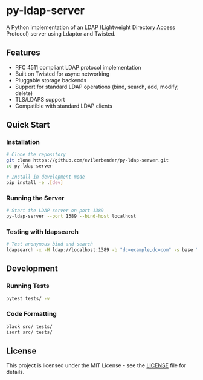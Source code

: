 # py-ldap-server

A Python implementation of an LDAP (Lightweight Directory Access Protocol) server using Ldaptor and Twisted.

## Features

- RFC 4511 compliant LDAP protocol implementation
- Built on Twisted for async networking
- Pluggable storage backends
- Support for standard LDAP operations (bind, search, add, modify, delete)
- TLS/LDAPS support
- Compatible with standard LDAP clients

## Quick Start

### Installation

```bash
# Clone the repository
git clone https://github.com/evilerbender/py-ldap-server.git
cd py-ldap-server

# Install in development mode
pip install -e .[dev]
```

### Running the Server

```bash
# Start the LDAP server on port 1389
py-ldap-server --port 1389 --bind-host localhost
```

### Testing with ldapsearch

```bash
# Test anonymous bind and search
ldapsearch -x -H ldap://localhost:1389 -b "dc=example,dc=com" -s base "(objectClass=*)"
```

## Development

### Running Tests

```bash
pytest tests/ -v
```

### Code Formatting

```bash
black src/ tests/
isort src/ tests/
```

## License

This project is licensed under the MIT License - see the [LICENSE](LICENSE) file for details.
